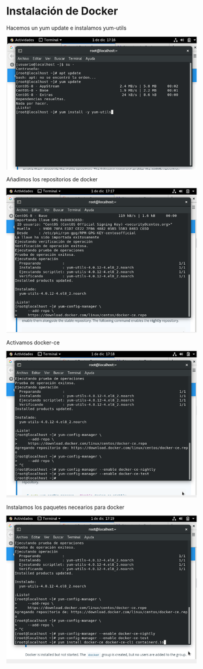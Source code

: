 # Instalación de Docker

Hacemos un yum update e instalamos yum-utils

![imagen1](/imagenes/imagen1.png)

Añadimos los repositorios de docker

![imagen2](/imagenes/imagen2.png)

Activamos docker-ce

![imagen3](/imagenes/imagen3.png)

Instalamos los paquetes necearios para docker

![imagen4](/imagenes/imagen4.png)


